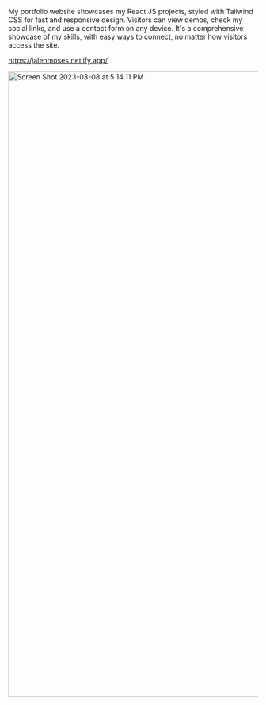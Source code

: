 My portfolio website showcases my React JS projects, styled with Tailwind CSS for fast and responsive design. Visitors can view demos, check my social links, and use a contact form on any device. It's a comprehensive showcase of my skills, with easy ways to connect, no matter how visitors access the site.

https://jalenmoses.netlify.app/

<img width="1262" alt="Screen Shot 2023-03-08 at 5 14 11 PM" src="https://user-images.githubusercontent.com/116610117/223889771-e35fd07a-d6c6-4200-a90e-e755d4ad5934.png">


 
